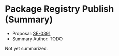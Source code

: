 # Package Registry Publish (Summary)

* Proposal: [SE-0391](https://github.com/apple/swift-evolution/blob/main/proposals/0391-package-registry-publish.md)
* Summary Author: TODO

Not yet summarized.
